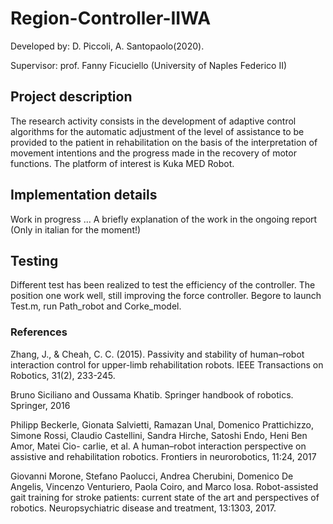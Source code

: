 
<h1>Region-Controller-IIWA</h1>

Developed by: D. Piccoli, A. Santopaolo(2020).

Supervisor: prof. Fanny Ficuciello (University of Naples Federico II)


<h2>Project description</h2>

The research activity consists in the development of adaptive control algorithms for the automatic adjustment of the level of assistance to be provided to the patient in rehabilitation on the basis of the interpretation of movement intentions and the progress made in the recovery of motor functions. The platform of interest is Kuka MED Robot.

<h2>Implementation details</h2>
  
 Work in progress ... A briefly explanation of the work in the ongoing report (Only in italian for the moment!)
 
 
<h2>Testing</h2>

Different test has been realized to test the efficiency of the controller. The position one work well, still improving the force controller.
Begore to launch Test.m, run Path_robot and Corke_model.

<h3> References </h3>

Zhang, J., & Cheah, C. C. (2015). Passivity and stability of human–robot interaction control for upper-limb rehabilitation robots. IEEE Transactions on Robotics, 31(2), 233-245.

Bruno Siciliano and Oussama Khatib. Springer handbook of robotics. Springer, 2016

Philipp Beckerle, Gionata Salvietti, Ramazan Unal, Domenico Prattichizzo, Simone Rossi, Claudio Castellini, Sandra Hirche, Satoshi Endo, Heni Ben Amor, Matei Cio-
carlie, et al. A human–robot interaction perspective on assistive and rehabilitation robotics. Frontiers in neurorobotics, 11:24, 2017

Giovanni Morone, Stefano Paolucci, Andrea Cherubini, Domenico De Angelis, Vincenzo Venturiero, Paola Coiro, and Marco Iosa. Robot-assisted gait training for stroke patients: current state of the art and perspectives of robotics. Neuropsychiatric disease and treatment, 13:1303, 2017.
